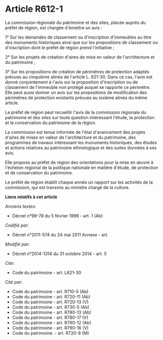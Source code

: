 # Article R612-1

La commission régionale du patrimoine et des sites, placée auprès du préfet de région, est chargée d'émettre un avis : 

1° Sur les demandes de classement ou d'inscription d'immeubles au titre des monuments historiques ainsi que sur les
propositions de classement ou d'inscription dont le préfet de région prend l'initiative ; 

2° Sur les projets de création d'aires de mise en valeur de l'architecture et du patrimoine ; 

3° Sur les propositions de création de périmètres de protection adaptés prévues au cinquième alinéa de l'article L. 621-30.
Dans ce cas, l'avis est donné conjointement à l'avis sur la proposition d'inscription ou de classement de l'immeuble non
protégé auquel se rapporte ce périmètre. Elle peut aussi donner un avis sur les propositions de modification des périmètres
de protection existants prévues au sixième alinéa du même article. 

Le préfet de région peut recueillir l'avis de la commission régionale du patrimoine et des sites sur toute question
intéressant l'étude, la protection et la conservation du patrimoine de la région. 

La commission est tenue informée de l'état d'avancement des projets d'aires de mises en valeur de l'architecture et du
patrimoine, des programmes de travaux intéressant les monuments historiques, des études et actions relatives au patrimoine
ethnologique et des suites données à ses avis. 

Elle propose au préfet de région des orientations pour la mise en œuvre à l'échelon régional de la politique nationale en
matière d'étude, de protection et de conservation du patrimoine. 

Le préfet de région établit chaque année un rapport sur les activités de la commission, qui est transmis au ministre chargé
de la culture.

**Liens relatifs à cet article**

_Anciens textes_:

  - Décret n°99-78 du 5 février 1999 - art. 1 (Ab)

_Codifié par_:

  - Décret n°2011-574 du 24 mai 2011 Annexe - art.

_Modifié par_:

  - Décret n°2014-1314 du 31 octobre 2014 - art. 5

_Cite_:

  - Code du patrimoine - art. L621-30

_Cité par_:

  - Code du patrimoine - art. R710-5 (Ab)
  - Code du patrimoine - art. R720-11 (Ab)
  - Code du patrimoine - art. R720-13 (V)
  - Code du patrimoine - art. R730-5 (Ab)
  - Code du patrimoine - art. R780-13 (Ab)
  - Code du patrimoine - art. R780-17 (V)
  - Code du patrimoine - art. R790-12 (Ab)
  - Code du patrimoine - art. R790-16 (V)
  - Code du patrimoine. - art. R720-9 (M)
